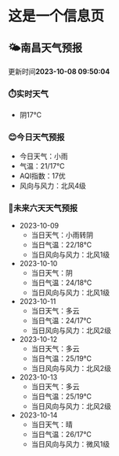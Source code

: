 # 这是一个信息页 
## 🌤️**南昌**天气预报
更新时间**2023-10-08 09:50:04**
### ⏱️实时天气
- 阴17℃
### 😊今日天气预报
- 今日天气：小雨
- 气温：21/17℃
- AQI指数：17优
- 风向与风力：北风4级
### 🤩未来六天天气预报
- 2023-10-09
  - 当日天气：小雨转阴
  - 当日气温：22/18℃
  - 当日风向与风力：北风1级
- 2023-10-10
  - 当日天气：阴
  - 当日气温：24/18℃
  - 当日风向与风力：北风1级
- 2023-10-11
  - 当日天气：多云
  - 当日气温：24/17℃
  - 当日风向与风力：北风2级
- 2023-10-12
  - 当日天气：多云
  - 当日气温：25/19℃
  - 当日风向与风力：北风2级
- 2023-10-13
  - 当日天气：多云
  - 当日气温：25/19℃
  - 当日风向与风力：北风2级
- 2023-10-14
  - 当日天气：晴
  - 当日气温：26/17℃
  - 当日风向与风力：微风1级

